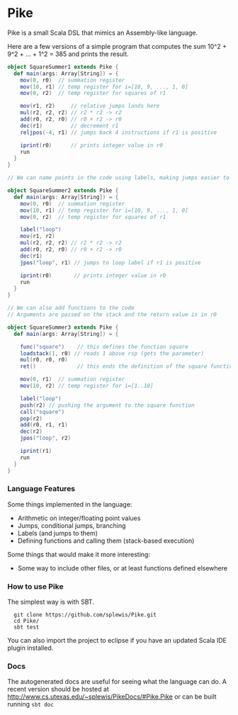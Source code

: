 # Pike

Pike is a small Scala DSL that mimics an Assembly-like language.

Here are a few versions of a simple program that computes the sum
10^2 + 9^2 + ... + 1^2 = 385 and prints the result.

```scala
object SquareSummer1 extends Pike {
  def main(args: Array[String]) = {
    mov(0, r0)  // summation register
    mov(10, r1) // temp register for i=[10, 9, ..., 1, 0]
    mov(0, r2)  // temp register for squares of r1

    mov(r1, r2)     // relative jumps lands here
    mul(r2, r2, r2) // r2 * r2 -> r2
    add(r0, r2, r0) // r0 + r2 -> r0
    dec(r1)         // decrement r1
    reljpos(-4, r1) // jumps back 4 instructions if r1 is positive

    iprint(r0)      // prints integer value in r0
    run
  }
}
```


```scala
// We can name points in the code using labels, making jumps easier to use

object SquareSummer2 extends Pike {
  def main(args: Array[String]) = {
    mov(0, r0)  // summation register
    mov(10, r1) // temp register for i=[10, 9, ..., 1, 0]
    mov(0, r2)  // temp register for squares of r1

    label("loop")
    mov(r1, r2)
    mul(r2, r2, r2) // r2 * r2 -> r2
    add(r0, r2, r0) // r0 + r2 -> r0
    dec(r1)
    jpos("loop", r1) // jumps to loop label if r1 is positive

    iprint(r0)       // prints integer value in r0
    run
  }
}
```


```scala
// We can also add functions to the code
// Arguments are passed on the stack and the return value is in r0

object SquareSummer3 extends Pike {
  def main(args: Array[String]) = {

    func("square")    // this defines the function square
    loadstack(1, r0) // reads 1 above rsp (gets the parameter)
    mul(r0, r0, r0)
    ret()             // this ends the definition of the square function

    mov(0, r1)  // summation register
    mov(10, r2) // temp register for i=[1..10]

    label("loop")
    push(r2) // pushing the argument to the square function
    call("square")
    pop(r2)
    add(r0, r1, r1)
    dec(r2)
    jpos("loop", r2)

    iprint(r1)
    run
  }
}
```


### Language Features

Some things implemented in the language:

- Arithmetic on integer/floating point values
- Jumps, conditional jumps, branching
- Labels (and jumps to them)
- Defining functions and calling them (stack-based execution)

Some things that would make it more interesting:
- Some way to include other files, or at least functions defined elsewhere





### How to use Pike

The simplest way is with SBT.

```
  git clone https://github.com/splewis/Pike.git
  cd Pike/
  sbt test
```

You can also import the project to eclipse if you have an updated Scala IDE plugin installed.


### Docs

The autogenerated docs are useful for seeing what the language can do. A recent version should be
hosted at <http://www.cs.utexas.edu/~splewis/PikeDocs/#Pike.Pike> or can be built running
```sbt doc```
